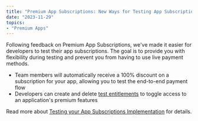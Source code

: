 ```yaml
---
title: "Premium App Subscriptions: New Ways for Testing App Subscriptions"
date: "2023-11-29"
topics:
- "Premium Apps"
---
```


Following feedback on Premium App Subscriptions, we've made it easier for developers to test their app subscriptions. The goal is to provide you with flexibility during testing and prevent you from having to use live payment methods.

* Team members will automatically receive a 100% discount on a subscription for your app, allowing you to test the end-to-end payment flow
* Developers can create and delete [test entitlements](/docs/resources/entitlement#create-test-entitlement) to toggle access to an application's premium features

Read more about [Testing your App Subscriptions Implementation](/docs/monetization/implementing-app-subscriptions#testing-your-app-subscription-implementation) for details.
